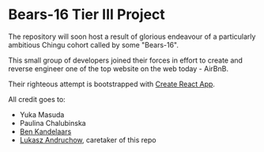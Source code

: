 # Bears-16 Tier III Project

The repository will soon host a result of glorious endeavour of a particularly ambitious Chingu cohort called by some "Bears-16".

This small group of developers joined their forces in effort to create and reverse engineer one of the top website on the web today - AirBnB.

Their righteous attempt is bootstrapped with [Create React App](https://github.com/facebookincubator/create-react-app).

All credit goes to:
* Yuka Masuda
* Paulina Chalubinska
* [Ben Kandelaars](https://github.com/BenKandelaars)
* [Lukasz Andruchow](https://github.com/osirisseye), caretaker of this repo